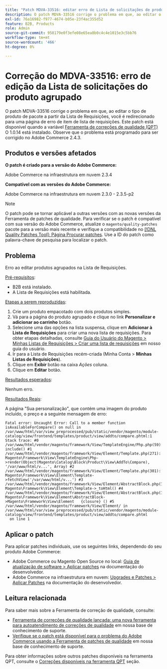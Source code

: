 ```yaml
---
title: "Patch MDVA-33516: editar erro de Lista de solicitações de produto agrupado"
description: O patch MDVA-33516 corrige o problema em que, ao editar o tipo de produto de pacote a partir da Lista de Requisições, você é redirecionado para uma página de erro de item de lista de requisições. Este patch está disponível quando a [Ferramenta de correções de qualidade (QPT)](/help/announcements/adobe-commerce-announcements/magento-quality-patches-released-new-tool-to-self-serve-quality-patches.md) 1.0.14 está instalada. Observe que o problema está programado para ser corrigido no Adobe Commerce 2.4.3.
exl-id: 76a16982-f977-4674-b05e-23f4ac355d52
feature: B2B, Products
role: Admin
source-git-commit: 958179e0f3efe08e65ea8b0c4c4e1015e3c5bb76
workflow-type: tm+mt
source-wordcount: '466'
ht-degree: 0%

---
```


# Correção do MDVA-33516: erro de edição da Lista de solicitações do produto agrupado

O patch MDVA-33516 corrige o problema em que, ao editar o tipo de produto de pacote a partir da Lista de Requisições, você é redirecionado para uma página de erro de item de lista de requisições. Este patch está disponível quando a variável [Ferramenta de correções de qualidade (QPT)](/help/announcements/adobe-commerce-announcements/magento-quality-patches-released-new-tool-to-self-serve-quality-patches.md) O 1.0.14 está instalado. Observe que o problema está programado para ser corrigido no Adobe Commerce 2.4.3.

## Produtos e versões afetados

**O patch é criado para a versão do Adobe Commerce:**

Adobe Commerce na infraestrutura em nuvem 2.3.4

**Compatível com as versões do Adobe Commerce:**

Adobe Commerce na infraestrutura em nuvem 2.3.0 - 2.3.5-p2

>[!NOTE]
>
>O patch pode se tornar aplicável a outras versões com as novas versões da Ferramenta de patches de qualidade. Para verificar se o patch é compatível com sua versão do Adobe Commerce, atualize o `magento/quality-patches` pacote para a versão mais recente e verifique a compatibilidade no [[!DNL Quality Patches Tool]: Página Procurar patches](https://devdocs.magento.com/quality-patches/tool.html#patch-grid). Use a ID do patch como palavra-chave de pesquisa para localizar o patch.

## Problema

Erro ao editar produtos agrupados na Lista de Requisições.

<u>Pré-requisitos</u>:

* B2B está instalado.
* A Lista de Requisições está habilitada.

<u>Etapas a serem reproduzidas</u>:

1. Crie um produto empacotado com dois produtos simples.
1. Vá para a página do produto agrupado e clique no link **Personalizar e adicionar ao carrinho** botão.
1. Selecione uma das opções na lista suspensa, clique em **Adicionar à Lista de Requisições** para criar uma nova lista de requisições. Para obter etapas detalhadas, consulte [Guia do Usuário do Magento > Minhas Listas de Requisições > Criar uma lista de requisições](https://docs.magento.com/user-guide/customers/account-dashboard-requisition-lists.html#create-a-requisition-list) em nosso guia do usuário.
1. Ir para a Lista de Requisições recém-criada (Minha Conta > **Minhas Listas de Requisições**).
1. Clique em **Exibir** botão na caixa *Ações* coluna.
1. Clique em **Editar** botão.

<u>Resultados esperados</u>:<br>

Nenhum erro.

<u>Resultados Reais</u>:

A página &quot;Sua personalização&quot;, que contém uma imagem do produto incluído, o preço e a seguinte mensagem de erro:

```
Fatal error: Uncaught Error: Call to a member function isAvailableForCompare() on null in /var/www/html/var/view_preprocessed/pub/static/vendor/magento/module-catalog/view/frontend/templates/product/view/addto/compare.phtml:1 Stack trace: #0 /var/www/html/vendor/magento/framework/View/TemplateEngine/Php.php(59): include() #1 /var/www/html/vendor/magento/framework/View/Element/Template.php(271): Magento\Framework\View\TemplateEngine\Php->render(Object(Magento\Catalog\Block\Product\View\AddTo\Compare), '/var/www/html/v...', Array) #2 /var/www/html/vendor/magento/framework/View/Element/Template.php(301): Magento\Framework\View\Element\Template->fetchView('/var/www/html/v...') #3 /var/www/html/vendor/magento/framework/View/Element/AbstractBlock.php(1099): Magento\Framework\View\Element\Template->_toHtml() #4 /var/www/html/vendor/magento/framework/View/Element/AbstractBlock.php(1103): Magento\Framework\View\Element\AbstractBlock->Magento\Framework\View\Element   {closure} () #5 /var/www/html/vendor/magento/framework/View/Element/ in /var/www/html/var/view_preprocessed/pub/static/vendor/magento/module-catalog/view/frontend/templates/product/view/addto/compare.phtml
  on line 1
```

## Aplicar o patch

Para aplicar patches individuais, use os seguintes links, dependendo do seu produto Adobe Commerce:

* Adobe Commerce ou Magento Open Source no local: [Guia de atualização de software > Aplicar patches](https://devdocs.magento.com/guides/v2.4/comp-mgr/patching/mqp.html) na documentação do desenvolvedor.
* Adobe Commerce na infraestrutura em nuvem: [Upgrades e Patches > Aplicar Patches](https://devdocs.magento.com/cloud/project/project-patch.html) na documentação do desenvolvedor.

## Leitura relacionada

Para saber mais sobre a Ferramenta de correção de qualidade, consulte:

* [Ferramenta de correções de qualidade lançada: uma nova ferramenta para autoatendimento de correções de qualidade](/help/announcements/adobe-commerce-announcements/magento-quality-patches-released-new-tool-to-self-serve-quality-patches.md) em nossa base de conhecimento de suporte.
* [Verifique se o patch está disponível para o problema do Adobe Commerce usando a Ferramenta de patches de qualidade](/help/support-tools/patches-available-in-qpt-tool/check-patch-for-magento-issue-with-magento-quality-patches.md) em nossa base de conhecimento de suporte.

Para obter informações sobre outros patches disponíveis na ferramenta QPT, consulte o [Correções disponíveis na ferramenta QPT](https://support.magento.com/hc/en-us/sections/360010506631-Patches-available-in-QPT-tool-) seção.
